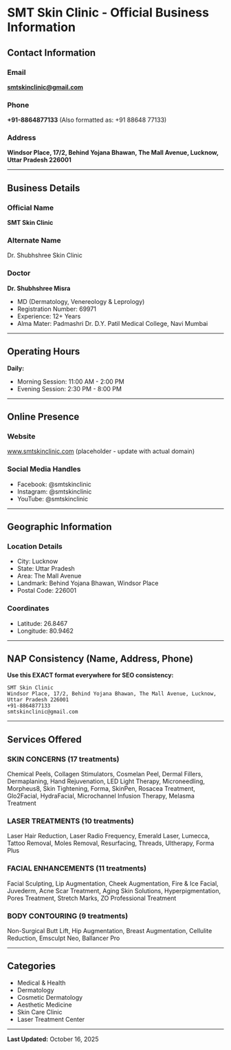 # SMT Skin Clinic - Official Business Information

## Contact Information

### Email

**smtskinclinic@gmail.com**

### Phone

**+91-8864877133** (Also formatted as: +91 88648 77133)

### Address

**Windsor Place, 17/2, Behind Yojana Bhawan, The Mall Avenue, Lucknow, Uttar Pradesh 226001**

---

## Business Details

### Official Name

**SMT Skin Clinic**

### Alternate Name

Dr. Shubhshree Skin Clinic

### Doctor

**Dr. Shubhshree Misra**

- MD (Dermatology, Venereology & Leprology)
- Registration Number: 69971
- Experience: 12+ Years
- Alma Mater: Padmashri Dr. D.Y. Patil Medical College, Navi Mumbai

---

## Operating Hours

**Daily:**

- Morning Session: 11:00 AM - 2:00 PM
- Evening Session: 2:30 PM - 8:00 PM

---

## Online Presence

### Website

www.smtskinclinic.com (placeholder - update with actual domain)

### Social Media Handles

- Facebook: @smtskinclinic
- Instagram: @smtskinclinic
- YouTube: @smtskinclinic

---

## Geographic Information

### Location Details

- City: Lucknow
- State: Uttar Pradesh
- Area: The Mall Avenue
- Landmark: Behind Yojana Bhawan, Windsor Place
- Postal Code: 226001

### Coordinates

- Latitude: 26.8467
- Longitude: 80.9462

---

## NAP Consistency (Name, Address, Phone)

**Use this EXACT format everywhere for SEO consistency:**

```
SMT Skin Clinic
Windsor Place, 17/2, Behind Yojana Bhawan, The Mall Avenue, Lucknow, Uttar Pradesh 226001
+91-8864877133
smtskinclinic@gmail.com
```

---

## Services Offered

### SKIN CONCERNS (17 treatments)

Chemical Peels, Collagen Stimulators, Cosmelan Peel, Dermal Fillers, Dermaplaning, Hand Rejuvenation, LED Light Therapy, Microneedling, Morpheus8, Skin Tightening, Forma, SkinPen, Rosacea Treatment, Glo2Facial, HydraFacial, Microchannel Infusion Therapy, Melasma Treatment

### LASER TREATMENTS (10 treatments)

Laser Hair Reduction, Laser Radio Frequency, Emerald Laser, Lumecca, Tattoo Removal, Moles Removal, Resurfacing, Threads, Ultherapy, Forma Plus

### FACIAL ENHANCEMENTS (11 treatments)

Facial Sculpting, Lip Augmentation, Cheek Augmentation, Fire & Ice Facial, Juvederm, Acne Scar Treatment, Aging Skin Solutions, Hyperpigmentation, Pores Treatment, Stretch Marks, ZO Professional Treatment

### BODY CONTOURING (9 treatments)

Non-Surgical Butt Lift, Hip Augmentation, Breast Augmentation, Cellulite Reduction, Emsculpt Neo, Ballancer Pro

---

## Categories

- Medical & Health
- Dermatology
- Cosmetic Dermatology
- Aesthetic Medicine
- Skin Care Clinic
- Laser Treatment Center

---

**Last Updated:** October 16, 2025
